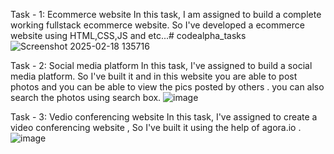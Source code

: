 Task - 1:
Ecommerce website
In this task, I am assigned to build a complete working fullstack ecommerce website. So I've developed a ecommerce website using HTML,CSS,JS and etc...# codealpha_tasks
![Screenshot 2025-02-18 135716](https://github.com/user-attachments/assets/a1fad684-4922-42c6-b921-d55f87e19858)

Task - 2:
Social media platform 
In this task, I've assigned to build a social media platform. So I've built it and in this website you are able to post photos and you can be able to view the pics posted by others . you can also search the photos using search box.
![image](https://github.com/user-attachments/assets/579f4e84-d95b-41a0-9d6d-3be20fb20ae6)

Task - 3:
Vedio conferencing website
In this task, I've assigned to create a video conferencing website , So I've built it using the help of agora.io . 
![image](https://github.com/user-attachments/assets/5001c63f-2203-4dcb-8b03-f002d4adc857)
